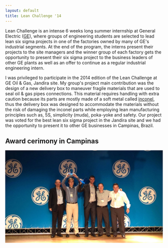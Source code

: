 ```yaml
---
layout: default
title: Lean Challenge '14
---
```


Lean Challenge is an intense 6 weeks long summer internship at General Electric ([GE](https://www.ge.com/)), where groups of engineering students are selected to lead lean six sigma projects in one of the factories owned by many of GE's industrial segments. At the end of the program, the interns present their projects to the site managers and the winner group of each factory gets the opportunity to present their six sigma project to the business leaders of other GE plants as well as an offer to continue as a regular industrial engineering intern.

I was privileged to participate in the 2014 edition of the Lean Challenge at GE Oil & Gas, Jandira site. My group's project main contribution was the design of a new delivery box to maneuver fragile materials that are used to seal oil & gas pipes connections. This material requires handling with extra caution because its parts are mostly made of a soft metal called [inconel](https://en.wikipedia.org/wiki/Inconel), thus the delivery box was designed to accommodate the materials without the risk of damaging the inconel parts while employing lean manufacturing principles such as, 5S, simplicity (muda), poka-yoke and safety. Our project was voted for the best lean six sigma project in the Jandira site and we had the opportunity to present it to other GE businesses in Campinas, Brazil.

## Award cerimony in Campinas

![lean_challlenge](/assets/img/lean/lean.jpg)
